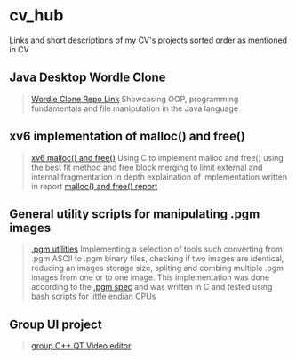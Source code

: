 # cv_hub
Links and short descriptions of my CV's projects sorted order as mentioned in CV

## Java Desktop Wordle Clone
> [Wordle Clone Repo Link](todo)
> Showcasing OOP, programming fundamentals and file manipulation in the Java language

## xv6 implementation of malloc() and free()
> [xv6 malloc() and free()](todo)
> Using C to implement malloc and free() using the best fit method and free block merging to limit external and internal fragmentation
> In depth explaination of implementation written in report [malloc() and free() report](todo)

## General utility scripts for manipulating .pgm images
> [.pgm utilities](todo)
> Implementing a selection of tools such converting from .pgm ASCII to .pgm binary files, checking if two images are identical, reducing an images storage size, spliting and combing multiple .pgm images from one or to one image.
> This implementation was done according to the [.pgm spec](https://netpbm.sourceforge.net/doc/pgm.html) and was written in C and tested using bash scripts for little endian CPUs

## Group UI project
> [group C++ QT Video editor](todo)
> 

